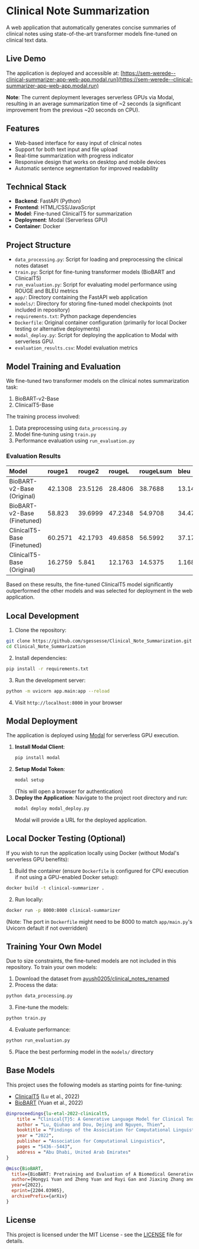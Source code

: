 # Clinical Note Summarization

A web application that automatically generates concise summaries of clinical notes using state-of-the-art transformer models fine-tuned on clinical text data.

## Live Demo

The application is deployed and accessible at: [https://sem-werede--clinical-summarizer-app-web-app.modal.run](https://sem-werede--clinical-summarizer-app-web-app.modal.run)

**Note**: The current deployment leverages serverless GPUs via Modal, resulting in an average summarization time of ~2 seconds (a significant improvement from the previous ~20 seconds on CPU).

## Features

- Web-based interface for easy input of clinical notes
- Support for both text input and file upload
- Real-time summarization with progress indicator
- Responsive design that works on desktop and mobile devices
- Automatic sentence segmentation for improved readability

## Technical Stack

- **Backend**: FastAPI (Python)
- **Frontend**: HTML/CSS/JavaScript
- **Model**: Fine-tuned ClinicalT5 for summarization
- **Deployment**: Modal (Serverless GPU)
- **Container**: Docker

## Project Structure

- `data_processing.py`: Script for loading and preprocessing the clinical notes dataset
- `train.py`: Script for fine-tuning transformer models (BioBART and ClinicalT5)
- `run_evaluation.py`: Script for evaluating model performance using ROUGE and BLEU metrics
- `app/`: Directory containing the FastAPI web application
- `models/`: Directory for storing fine-tuned model checkpoints (not included in repository)
- `requirements.txt`: Python package dependencies
- `Dockerfile`: Original container configuration (primarily for local Docker testing or alternative deployments)
- `modal_deploy.py`: Script for deploying the application to Modal with serverless GPU.
- `evaluation_results.csv`: Model evaluation metrics

## Model Training and Evaluation

We fine-tuned two transformer models on the clinical notes summarization task:
1. BioBART-v2-Base
2. ClinicalT5-Base

The training process involved:
1. Data preprocessing using `data_processing.py`
2. Model fine-tuning using `train.py`
3. Performance evaluation using `run_evaluation.py`

### Evaluation Results

| Model                         | rouge1  | rouge2  | rougeL  | rougeLsum | bleu    | gen_len  |
| :---------------------------- | :------ | :------ | :------ | :-------- | :------ | :------- |
| BioBART-v2-Base (Original)  | 42.1308 | 23.5126 | 28.4806 | 38.7688   | 13.14   | 254.4863 |
| BioBART-v2-Base (Finetuned) | 58.823  | 39.6999 | 47.2348 | 54.9708   | 34.4715 | 115.5956 |
| ClinicalT5-Base (Finetuned) | 60.2571 | 42.1793 | 49.6858 | 56.5992   | 37.1784 | 132.3122 |
| ClinicalT5-Base (Original)  | 16.2759 | 5.841   | 12.1763 | 14.5375   | 1.1683  | 45.0182  |

Based on these results, the fine-tuned ClinicalT5 model significantly outperformed the other models and was selected for deployment in the web application.

## Local Development

1. Clone the repository:
```bash
git clone https://github.com/sgessesse/Clinical_Note_Summarization.git
cd Clinical_Note_Summarization
```

2. Install dependencies:
```bash
pip install -r requirements.txt
```

3. Run the development server:
```bash
python -m uvicorn app.main:app --reload
```

4. Visit `http://localhost:8000` in your browser

## Modal Deployment

The application is deployed using [Modal](https://modal.com) for serverless GPU execution.

1. **Install Modal Client**:
   ```bash
   pip install modal
   ```
2. **Setup Modal Token**:
   ```bash
   modal setup
   ```
   (This will open a browser for authentication)
3. **Deploy the Application**:
   Navigate to the project root directory and run:
   ```bash
   modal deploy modal_deploy.py
   ```
   Modal will provide a URL for the deployed application.

## Local Docker Testing (Optional)

If you wish to run the application locally using Docker (without Modal's serverless GPU benefits):

1. Build the container (ensure `Dockerfile` is configured for CPU execution if not using a GPU-enabled Docker setup):
```bash
docker build -t clinical-summarizer .
```

2. Run locally:
```bash
docker run -p 8000:8000 clinical-summarizer
```
(Note: The port in `Dockerfile` might need to be 8000 to match `app/main.py`'s Uvicorn default if not overridden)

## Training Your Own Model

Due to size constraints, the fine-tuned models are not included in this repository. To train your own models:

1. Download the dataset from [ayush0205/clinical_notes_renamed](https://huggingface.co/datasets/ayush0205/clinical_notes_renamed)
2. Process the data:
```bash
python data_processing.py
```
3. Fine-tune the models:
```bash
python train.py
```
4. Evaluate performance:
```bash
python run_evaluation.py
```
5. Place the best performing model in the `models/` directory

## Base Models

This project uses the following models as starting points for fine-tuning:

- [ClinicalT5](https://huggingface.co/luqh/ClinicalT5-base) (Lu et al., 2022)
- [BioBART](https://arxiv.org/abs/2204.03905) (Yuan et al., 2022)

```bibtex
@inproceedings{lu-etal-2022-clinicalt5,
    title = "Clinical{T}5: A Generative Language Model for Clinical Text",
    author = "Lu, Qiuhao and Dou, Dejing and Nguyen, Thien",
    booktitle = "Findings of the Association for Computational Linguistics: EMNLP 2022",
    year = "2022",
    publisher = "Association for Computational Linguistics",
    pages = "5436--5443",
    address = "Abu Dhabi, United Arab Emirates"
}

@misc{BioBART,
  title={BioBART: Pretraining and Evaluation of A Biomedical Generative Language Model},
  author={Hongyi Yuan and Zheng Yuan and Ruyi Gan and Jiaxing Zhang and Yutao Xie and Sheng Yu},
  year={2022},
  eprint={2204.03905},
  archivePrefix={arXiv}
}
```

## License

This project is licensed under the MIT License - see the [LICENSE](LICENSE) file for details.
